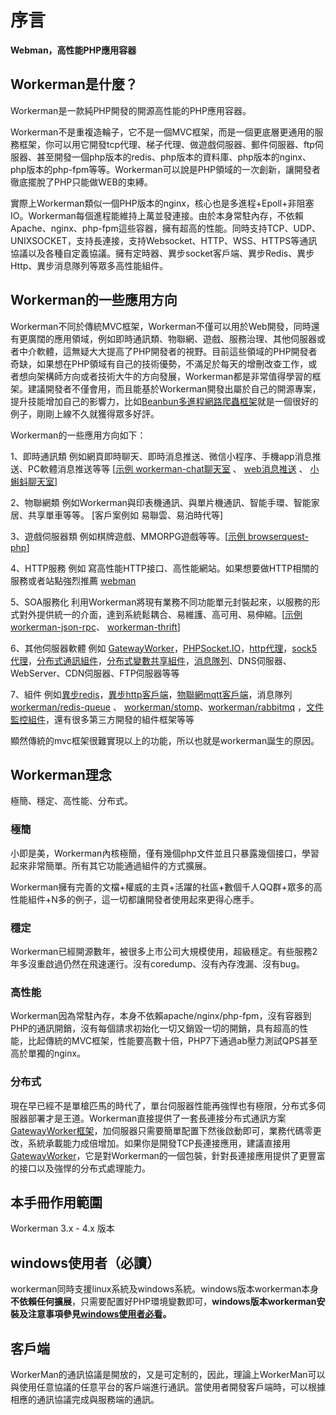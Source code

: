 # 序言

**Webman，高性能PHP應用容器**

## Workerman是什麼？
Workerman是一款純PHP開發的開源高性能的PHP應用容器。

Workerman不是重複造輪子，它不是一個MVC框架，而是一個更底層更通用的服務框架，你可以用它開發tcp代理、梯子代理、做遊戲伺服器、郵件伺服器、ftp伺服器、甚至開發一個php版本的redis、php版本的資料庫、php版本的nginx、php版本的php-fpm等等。Workerman可以說是PHP領域的一次創新，讓開發者徹底擺脫了PHP只能做WEB的束縛。

實際上Workerman類似一個PHP版本的nginx，核心也是多進程+Epoll+非阻塞IO。Workerman每個進程能維持上萬並發連接。由於本身常駐內存，不依賴Apache、nginx、php-fpm這些容器，擁有超高的性能。同時支持TCP、UDP、UNIXSOCKET，支持長連接，支持Websocket、HTTP、WSS、HTTPS等通訊協議以及各種自定義協議。擁有定時器、異步socket客戶端、異步Redis、異步Http、異步消息隊列等眾多高性能組件。

## Workerman的一些應用方向
Workerman不同於傳統MVC框架，Workerman不僅可以用於Web開發，同時還有更廣闊的應用領域，例如即時通訊類、物聯網、遊戲、服務治理、其他伺服器或者中介軟體，這無疑大大提高了PHP開發者的視野。目前這些領域的PHP開發者奇缺，如果想在PHP領域有自己的技術優勢，不滿足於每天的增刪改查工作，或者想向架構師方向或者技術大牛的方向發展，Workerman都是非常值得學習的框架。建議開發者不僅會用，而且能基於Workerman開發出屬於自己的開源專案，提升技能增加自己的影響力，比如[Beanbun多進程網路爬蟲框架](https://github.com/kiddyuchina/Beanbun)就是一個很好的例子，剛剛上線不久就獲得眾多好評。

Workerman的一些應用方向如下：

1、即時通訊類
例如網頁即時聊天、即時消息推送、微信小程序、手機app消息推送、PC軟體消息推送等等
[[示例 workerman-chat聊天室](https://www.workerman.net/workerman-chat) 、 [web消息推送](https://www.workerman.net/web-sender) 、 [小蝌蚪聊天室](https://www.workerman.net/workerman-todpole)]

2、物聯網類
例如Workerman與印表機通訊、與單片機通訊、智能手環、智能家居、共享單車等等。
[客戶案例如 易聯雲、易泊時代等]

3、遊戲伺服器類
例如棋牌遊戲、MMORPG遊戲等等。[[示例 browserquest-php](https://www.workerman.net/browserquest)]

4、HTTP服務
例如 寫高性能HTTP接口、高性能網站。如果想要做HTTP相關的服務或者站點強烈推薦 [webman](https://github.com/walkor/webman)

5、SOA服務化
利用Workerman將現有業務不同功能單元封裝起來，以服務的形式對外提供統一的介面，達到系統鬆耦合、易維護、高可用、易伸縮。[[示例 workerman-json-rpc](https://github.com/walkor/workerman-jsonrpc)、 [workerman-thrift](https://github.com/walkor/workerman-thrift)]

6、其他伺服器軟體
例如 [GatewayWorker](https://www.workerman.net/doc/gateway-worker)，[PHPSocket.IO](https://www.workerman.net/phpsocket_io)，[http代理](https://github.com/walkor/php-http-proxy)，[sock5代理](https://github.com/walkor/php-socks5)，[分布式通訊組件](https://github.com/walkor/Channel)，[分布式變數共享組件](https://github.com/walkor/GlobalData)，[消息隊列](https://github.com/walkor/workerman-queue)、DNS伺服器、WebServer、CDN伺服器、FTP伺服器等等

7、組件
例如[異步redis](components/workerman-redis.md)，[異步http客戶端](components/workerman-http-client.md)，[物聯網mqtt客戶端](components/workerman-mqtt.md)，消息隊列 [workerman/redis-queue](components/workerman-redis-queue.md) 、 [workerman/stomp](components/workerman-stomp.md)、[workerman/rabbitmq](components/workerman-rabbitmq.md)  ，[文件監控組件](components/file-monitor.md)，還有很多第三方開發的組件框架等等

顯然傳統的mvc框架很難實現以上的功能，所以也就是workerman誕生的原因。

## Workerman理念
極簡、穩定、高性能、分布式。

### **極簡**
小即是美，Workerman內核極簡，僅有幾個php文件並且只暴露幾個接口，學習起來非常簡單。所有其它功能通過組件的方式擴展。

Workerman擁有完善的文檔+權威的主頁+活躍的社區+數個千人QQ群+眾多的高性能組件+N多的例子，這一切都讓開發者使用起來更得心應手。

### **穩定**
Workerman已經開源數年，被很多上市公司大規模使用，超級穩定。有些服務2年多沒重啟過仍然在飛速運行。沒有coredump、沒有內存洩漏、沒有bug。

### **高性能**
Workerman因為常駐內存，本身不依賴apache/nginx/php-fpm，沒有容器到PHP的通訊開銷，沒有每個請求初始化一切又銷毀一切的開銷，具有超高的性能，比起傳統的MVC框架，性能要高數十倍，PHP7下通過ab壓力測試QPS甚至高於單獨的nginx。

### **分布式**
現在早已經不是單槍匹馬的時代了，單台伺服器性能再強悍也有極限，分布式多伺服器部署才是王道。Workerman直接提供了一套長連接分布式通訊方案[GatewayWorker框架](https://doc2.workerman.net)，加伺服器只需要簡單配置下然後啟動即可，業務代碼零更改，系統承載能力成倍增加。如果你是開發TCP長連接應用，建議直接用[GatewayWorker](https://doc2.workerman.net)，它是對Workerman的一個包裝，針對長連接應用提供了更豐富的接口以及強悍的分布式處理能力。

## 本手冊作用範圍
Workerman 3.x - 4.x 版本

## windows使用者（必讀）
workerman同時支援linux系統及windows系統。windows版本workerman本身**不依賴任何擴展**，只需要配置好PHP環境變數即可，**windows版本workerman安裝及注意事項參見[windows使用者必看](https://www.workerman.net/windows)。**

## 客戶端

WorkerMan的通訊協議是開放的，又是可定制的，因此，理論上WorkerMan可以與使用任意協議的任意平台的客戶端進行通訊。當使用者開發客戶端時，可以根據相應的通訊協議完成與服務端的通訊。
